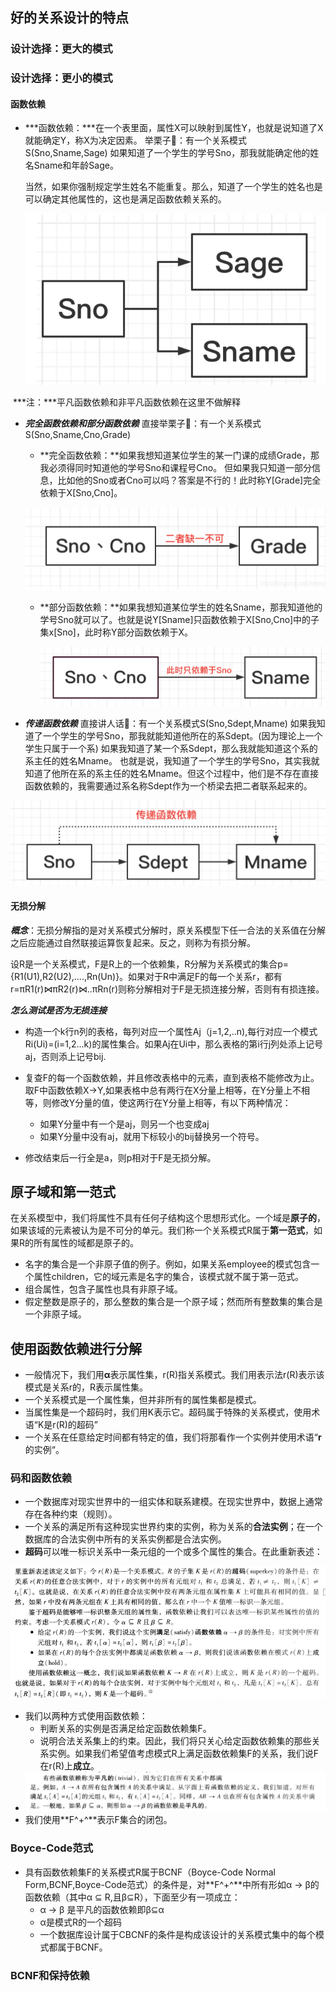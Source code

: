 ## 好的关系设计的特点

### 设计选择：更大的模式

### 设计选择：更小的模式

#### 函数依赖

* ***函数依赖：***在一个表里面，属性X可以映射到属性Y，也就是说知道了X就能确定Y，称X为决定因素。
  举栗子🌰：有一个关系模式S(Sno,Sname,Sage)
  如果知道了一个学生的学号Sno，那我就能确定他的姓名Sname和年龄Sage。

  当然，如果你强制规定学生姓名不能重复。那么，知道了一个学生的姓名也是可以确定其他属性的，这也是满足函数依赖关系的。

  ![pic.png](imgs/8.png)

  

​			***注：***平凡函数依赖和非平凡函数依赖在这里不做解释

* ***完全函数依赖和部分函数依赖***
  直接举栗子🌰：有一个关系模式S(Sno,Sname,Cno,Grade)

  * **完全函数依赖：**如果我想知道某位学生的某一门课的成绩Grade，那我必须得同时知道他的学号Sno和课程号Cno。
    但如果我只知道一部分信息，比如他的Sno或者Cno可以吗？答案是不行的！此时称Y[Grade]完全依赖于X[Sno,Cno]。

  ![pic.png](imgs/9.png)

  * **部分函数依赖：**如果我想知道某位学生的姓名Sname，那我知道他的学号Sno就可以了。也就是说Y[Sname]只函数依赖于X[Sno,Cno]中的子集x[Sno]，此时称Y部分函数依赖于X。

    ![pic.png](imgs/10.png)

* ***传递函数依赖***
  直接讲人话🌰：有一个关系模式S(Sno,Sdept,Mname)
  如果我知道了一个学生的学号Sno，那我就能知道他所在的系Sdept。(因为理论上一个学生只属于一个系)
  如果我知道了某一个系Sdept，那么我就能知道这个系的系主任的姓名Mname。
  也就是说，我知道了一个学生的学号Sno，其实我就知道了他所在系的系主任的姓名Mname。但这个过程中，他们是不存在直接函数依赖的，我需要通过系名称Sdept作为一个桥梁去把二者联系起来的。

![pic.png](imgs/11.png)

#### 无损分解

***概念***：无损分解指的是对关系模式分解时，原关系模型下任一合法的关系值在分解之后应能通过自然联接运算恢复起来。反之，则称为有损分解。

设R是一个关系模式，F是R上的一个依赖集，R分解为关系模式的集合p={R1(U1),R2(U2),....,Rn(Un)}。如果对于R中满足F的每一个关系r，都有r=πR1(r)⋈πR2(r)⋈..πRn(r)则称分解相对于F是无损连接分解，否则有有损连接。

***怎么测试是否为无损连接***

* 构造一个k行n列的表格，每列对应一个属性Aj（j=1,2,..n),每行对应一个模式Ri(Ui)=(i=1,2...k)的属性集合。如果Aj在Ui中，那么表格的第i行j列处添上记号aj，否则添上记号bij.
* 复查F的每一个函数依赖，并且修改表格中的元素，直到表格不能修改为止。
  取F中函数依赖X->Y,如果表格中总有两行在X分量上相等，在Y分量上不相等，则修改Y分量的值，使这两行在Y分量上相等，有以下两种情况：
  * 如果Y分量中有一个是aj，则另一个也变成aj
  * 如果Y分量中没有aj，就用下标较小的bij替换另一个符号。

* 修改结束后一行全是a，则p相对于F是无损分解。

## 原子域和第一范式

在关系模型中，我们将属性不具有任何子结构这个思想形式化。一个域是**原子的**，如果该域的元素被认为是不可分的单元。我们称一个关系模式R属于**第一范式**，如果R的所有属性的域都是原子的。

* 名字的集合是一个非原子值的例子。例如，如果关系employee的模式包含一个属性children，它的域元素是名字的集合，该模式就不属于第一范式。
* 组合属性，包含子属性也具有非原子域。
* 假定整数是原子的，那么整数的集合是一个原子域；然而所有整数集的集合是一个非原子域。

## 使用函数依赖进行分解

* 一般情况下，我们用**α**表示属性集，r(R)指关系模式。我们用表示法r(R)表示该模式是关系r的，R表示属性集。
* 一个关系模式是一个属性集，但并非所有的属性集都是模式。
* 当属性集是一个超码时，我们用K表示它。超码属于特殊的关系模式，使用术语“K是r(R)的超码”
* 一个关系在任意给定时间都有特定的值，我们将那看作一个实例并使用术语“**r**的实例“。

### 码和函数依赖

* 一个数据库对现实世界中的一组实体和联系建模。在现实世界中，数据上通常存在各种约束（规则）。
* 一个关系的满足所有这种现实世界约束的实例，称为关系的**合法实例**；在一个数据库的合法实例中所有的关系实例都是合法实例。
* **超码**可以唯一标识关系中一条元组的一个或多个属性的集合。在此重新表述：

![pic.png](imgs/12.png)

* 我们以两种方式使用函数依赖：
  * 判断关系的实例是否满足给定函数依赖集F。
  * 说明合法关系集上的约束。因此，我们将只关心给定函数依赖集的那些关系实例。如果我们希望值考虑模式R上满足函数依赖集F的关系，我们说F在r(R)上**成立**。
* ![pic.png](imgs/13.png)
* 我们使用**F^+^**表示F集合的闭包。

### Boyce-Code范式

* 具有函数依赖集F的关系模式R属于BCNF（Boyce-Code Normal Form,BCNF,Boyce-Code范式）的条件是，对**F^+^**中所有形如α -> β的函数依赖（其中α ⊆ R,且β⊆R），下面至少有一项成立：
  * α -> β 是平凡的函数依赖即β⊆α
  * α是模式R的一个超码
  * 一个数据库设计属于CBCNF的条件是构成该设计的关系模式集中的每个模式都属于BCNF。

### BCNF和保持依赖

